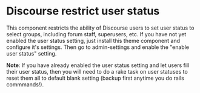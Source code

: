# Discourse restrict user status
This component restricts the ability of Discourse users to set user status to select groups, including forum staff, superusers, etc. If you have not yet enabled the user status setting, just install this theme component and configure it's settings.  Then go to admin-settings and enable the "enable user status" setting.

**Note**: If you have already enabled the user status setting and let users fill their user status, then you will need to do a rake task on user statuses to reset them all to default blank setting (backup first anytime you do rails commmands!).
